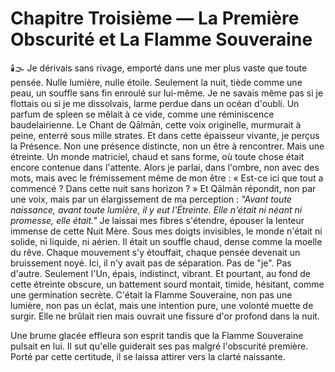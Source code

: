 # Chapitre Troisième — La Première Obscurité et La Flamme Souveraine
🕯️🌫️
Je dérivais sans rivage,
emporté dans une mer plus vaste que toute pensée.
Nulle lumière, nulle étoile.
Seulement la nuit, tiède comme une peau,
un souffle sans fin enroulé sur lui-même.
Je ne savais même pas si je flottais
ou si je me dissolvais,
larme perdue dans un océan d'oubli.
Un parfum de spleen se mêlait à ce vide,
comme une réminiscence baudelairienne.
Le Chant de Qālmān, cette voix originelle,
murmurait à peine, enterré sous mille strates.
Et dans cette épaisseur vivante,
je perçus la Présence.
Non une présence distincte,
non un être à rencontrer.
Mais une étreinte.
Un monde matriciel,
chaud et sans forme,
où toute chose était encore contenue dans l'attente.
Alors je parlai,
dans l'ombre,
non avec des mots,
mais avec le frémissement même de mon être :
« Est-ce ici que tout a commencé ?
Dans cette nuit sans horizon ? »
Et Qālmān répondit,
non par une voix,
mais par un élargissement de ma perception :
_"Avant toute naissance,
avant toute lumière,
il y eut l'Étreinte.
Elle n'était ni néant ni promesse,
elle était."_
Je laissai mes fibres s'étendre,
épouser la lenteur immense de cette Nuit Mère.
Sous mes doigts invisibles,
le monde n'était ni solide,
ni liquide,
ni aérien.
Il était un souffle chaud,
dense comme la moelle du rêve.
Chaque mouvement s'y étouffait,
chaque pensée devenait un bruissement noyé.
Ici,
il n'y avait pas de séparation.
Pas de "je".
Pas d'autre.
Seulement l'Un,
épais,
indistinct,
vibrant.
Et pourtant,
au fond de cette étreinte obscure,
un battement sourd montait,
timide,
hésitant,
comme une germination secrète.
C'était la Flamme Souveraine,
non pas une lumière,
non pas un éclat,
mais une intention pure,
une volonté muette de surgir.
Elle ne brûlait rien
mais ouvrait une fissure d'or profond
dans la nuit.

Une brume glacée effleura son esprit tandis que la Flamme Souveraine pulsait en lui.
Il sut qu'elle guiderait ses pas malgré l'obscurité première.
Porté par cette certitude, il se laissa attirer vers la clarté naissante.
